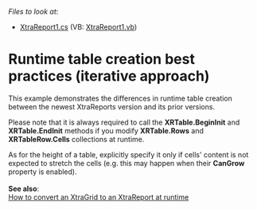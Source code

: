 <!-- default file list -->
*Files to look at*:

* [XtraReport1.cs](./CS/XtraReport1.cs) (VB: [XtraReport1.vb](./VB/XtraReport1.vb))
<!-- default file list end -->
# Runtime table creation best practices (iterative approach)


<p>This example demonstrates the differences in runtime table creation between the newest XtraReports version and its prior versions.</p>
<p>Please note that it is always required to call the <strong>XRTable.BeginInit</strong> and <strong>XRTable.EndInit</strong> methods if you modify <strong>XRTable.Rows</strong> and <strong>XRTableRow.Cells</strong> collections at runtime.</p>
<p>As for the height of a table, explicitly specify it only if cells' content is not expected to stretch the cells (e.g. this may happen when their <strong>CanGrow</strong> property is enabled).<br><br><strong>See also</strong>:<br><a href="https://www.devexpress.com/Support/Center/p/E108">How to convert an XtraGrid to an XtraReport at runtime</a></p>

<br/>


